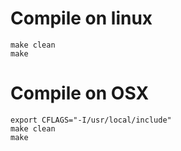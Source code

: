 Compile on linux
================


    make clean
    make


Compile on OSX
==============


    export CFLAGS="-I/usr/local/include"
    make clean
    make
